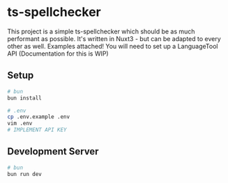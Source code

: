 # ts-spellchecker

This project is a simple ts-spellchecker which should be as much performant as possible. It's written in Nuxt3 - but can be adapted to every other as well. Examples attached!
You will need to set up a LanguageTool API (Documentation for this is WIP)

## Setup

```bash
# bun
bun install

# .env
cp .env.example .env
vim .env
# IMPLEMENT API KEY
```

## Development Server
```bash
# bun
bun run dev
```
